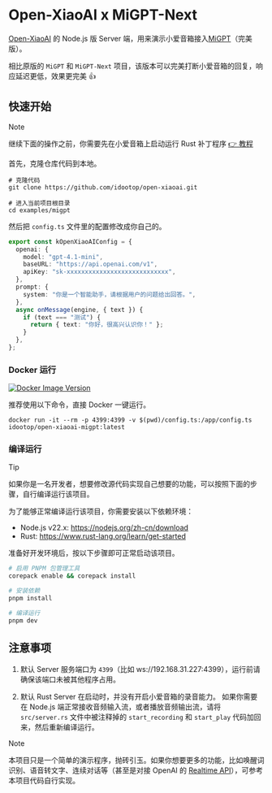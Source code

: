 # Open-XiaoAI x MiGPT-Next

[Open-XiaoAI](https://github.com/idootop/open-xiaoai) 的 Node.js 版 Server 端，用来演示小爱音箱接入[MiGPT](https://github.com/idootop/mi-gpt)（完美版）。

相比原版的 `MiGPT` 和 `MiGPT-Next` 项目，该版本可以完美打断小爱音箱的回复，响应延迟更低，效果更完美 👍

## 快速开始

> [!NOTE]
> 继续下面的操作之前，你需要先在小爱音箱上启动运行 Rust 补丁程序 [👉 教程](../xiaozhi/client-rust/README.md)

首先，克隆仓库代码到本地。

```shell
# 克隆代码
git clone https://github.com/idootop/open-xiaoai.git

# 进入当前项目根目录
cd examples/migpt
```

然后把 `config.ts` 文件里的配置修改成你自己的。

```typescript
export const kOpenXiaoAIConfig = {
  openai: {
    model: "gpt-4.1-mini",
    baseURL: "https://api.openai.com/v1",
    apiKey: "sk-xxxxxxxxxxxxxxxxxxxxxxxxxxxx",
  },
  prompt: {
    system: "你是一个智能助手，请根据用户的问题给出回答。",
  },
  async onMessage(engine, { text }) {
    if (text === "测试") {
      return { text: "你好，很高兴认识你！" };
    }
  },
};
```

### Docker 运行

[![Docker Image Version](https://img.shields.io/docker/v/idootop/open-xiaoai-migpt?color=%23086DCD&label=docker%20image)](https://hub.docker.com/r/idootop/open-xiaoai-migpt)

推荐使用以下命令，直接 Docker 一键运行。

```shell
docker run -it --rm -p 4399:4399 -v $(pwd)/config.ts:/app/config.ts idootop/open-xiaoai-migpt:latest
```

### 编译运行

> [!TIP]
> 如果你是一名开发者，想要修改源代码实现自己想要的功能，可以按照下面的步骤，自行编译运行该项目。

为了能够正常编译运行该项目，你需要安装以下依赖环境：

- Node.js v22.x: https://nodejs.org/zh-cn/download
- Rust: https://www.rust-lang.org/learn/get-started

准备好开发环境后，按以下步骤即可正常启动该项目。

```bash
# 启用 PNPM 包管理工具
corepack enable && corepack install

# 安装依赖
pnpm install

# 编译运行
pnpm dev
```

## 注意事项

1. 默认 Server 服务端口为 `4399`（比如 ws://192.168.31.227:4399），运行前请确保该端口未被其他程序占用。

2. 默认 Rust Server 在启动时，并没有开启小爱音箱的录音能力。
   如果你需要在 Node.js 端正常接收音频输入流，或者播放音频输出流，请将 `src/server.rs` 文件中被注释掉的 `start_recording` 和 `start_play` 代码加回来，然后重新编译运行。

> [!NOTE]
> 本项目只是一个简单的演示程序，抛砖引玉。如果你想要更多的功能，比如唤醒词识别、语音转文字、连续对话等（甚至是对接 OpenAI 的 [Realtime API](https://platform.openai.com/docs/guides/realtime)），可参考本项目代码自行实现。
